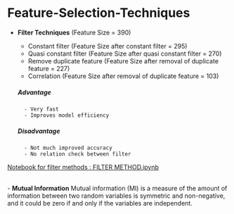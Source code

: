 # Feature-Selection-Techniques
- <b> Filter Techniques</b> (Feature Size = 390) 
    * Constant filter (Feature Size after constant filter = 295)
    * Quasi constant filter (Feature Size after quasi constant filter = 270)
    * Remove duplicate feature (Feature Size after removal of duplicate feature = 227)
    * Correlation (Feature Size after removal of duplicate feature = 103)

    ##### Advantage
        - Very fast
        - Improves model efficiency

    ##### Disadvantage
        - Not much improved accuracy
        - No relation check between filter

<a href="https://github.com/maha-prathamesh/Feature-Selection-Techniques/blob/main/FILTER%20METHOD.ipynb">Notebook for filter methods : FILTER METHOD.ipynb</a>

<br>
- <b> Mutual Information</b>
Mutual information (MI) is a measure of the amount of information between two random variables is symmetric and non-negative, and it could be zero if and only if the variables are independent.
